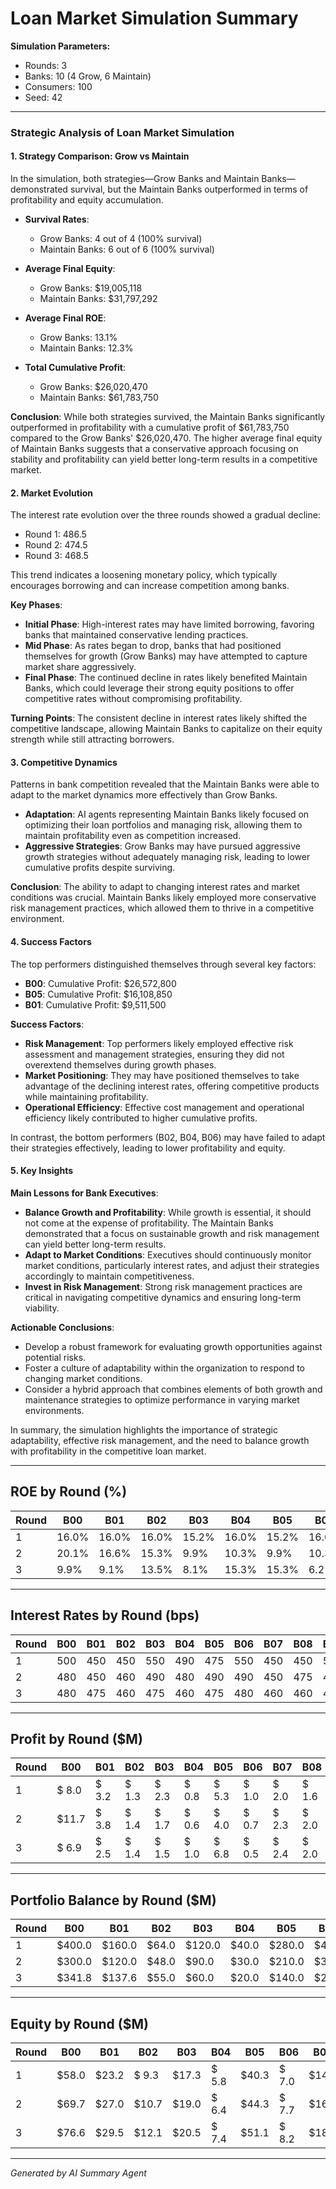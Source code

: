 # Loan Market Simulation Summary

**Simulation Parameters:**
- Rounds: 3
- Banks: 10 (4 Grow, 6 Maintain)
- Consumers: 100
- Seed: 42

---

### Strategic Analysis of Loan Market Simulation

#### 1. Strategy Comparison: Grow vs Maintain

In the simulation, both strategies—Grow Banks and Maintain Banks—demonstrated survival, but the Maintain Banks outperformed in terms of profitability and equity accumulation. 

- **Survival Rates**: 
  - Grow Banks: 4 out of 4 (100% survival)
  - Maintain Banks: 6 out of 6 (100% survival)

- **Average Final Equity**: 
  - Grow Banks: $19,005,118 
  - Maintain Banks: $31,797,292 

- **Average Final ROE**: 
  - Grow Banks: 13.1%
  - Maintain Banks: 12.3%

- **Total Cumulative Profit**: 
  - Grow Banks: $26,020,470 
  - Maintain Banks: $61,783,750 

**Conclusion**: While both strategies survived, the Maintain Banks significantly outperformed in profitability with a cumulative profit of $61,783,750 compared to the Grow Banks' $26,020,470. The higher average final equity of Maintain Banks suggests that a conservative approach focusing on stability and profitability can yield better long-term results in a competitive market.

#### 2. Market Evolution

The interest rate evolution over the three rounds showed a gradual decline: 
- Round 1: 486.5
- Round 2: 474.5
- Round 3: 468.5

This trend indicates a loosening monetary policy, which typically encourages borrowing and can increase competition among banks. 

**Key Phases**:
- **Initial Phase**: High-interest rates may have limited borrowing, favoring banks that maintained conservative lending practices.
- **Mid Phase**: As rates began to drop, banks that had positioned themselves for growth (Grow Banks) may have attempted to capture market share aggressively.
- **Final Phase**: The continued decline in rates likely benefited Maintain Banks, which could leverage their strong equity positions to offer competitive rates without compromising profitability.

**Turning Points**: The consistent decline in interest rates likely shifted the competitive landscape, allowing Maintain Banks to capitalize on their equity strength while still attracting borrowers.

#### 3. Competitive Dynamics

Patterns in bank competition revealed that the Maintain Banks were able to adapt to the market dynamics more effectively than Grow Banks. 

- **Adaptation**: AI agents representing Maintain Banks likely focused on optimizing their loan portfolios and managing risk, allowing them to maintain profitability even as competition increased.
- **Aggressive Strategies**: Grow Banks may have pursued aggressive growth strategies without adequately managing risk, leading to lower cumulative profits despite surviving.

**Conclusion**: The ability to adapt to changing interest rates and market conditions was crucial. Maintain Banks likely employed more conservative risk management practices, which allowed them to thrive in a competitive environment.

#### 4. Success Factors

The top performers distinguished themselves through several key factors:

- **B00**: Cumulative Profit: $26,572,800
- **B05**: Cumulative Profit: $16,108,850
- **B01**: Cumulative Profit: $9,511,500

**Success Factors**:
- **Risk Management**: Top performers likely employed effective risk assessment and management strategies, ensuring they did not overextend themselves during growth phases.
- **Market Positioning**: They may have positioned themselves to take advantage of the declining interest rates, offering competitive products while maintaining profitability.
- **Operational Efficiency**: Effective cost management and operational efficiency likely contributed to higher cumulative profits.

In contrast, the bottom performers (B02, B04, B06) may have failed to adapt their strategies effectively, leading to lower profitability and equity.

#### 5. Key Insights

**Main Lessons for Bank Executives**:
- **Balance Growth and Profitability**: While growth is essential, it should not come at the expense of profitability. The Maintain Banks demonstrated that a focus on sustainable growth and risk management can yield better long-term results.
- **Adapt to Market Conditions**: Executives should continuously monitor market conditions, particularly interest rates, and adjust their strategies accordingly to maintain competitiveness.
- **Invest in Risk Management**: Strong risk management practices are critical in navigating competitive dynamics and ensuring long-term viability.

**Actionable Conclusions**:
- Develop a robust framework for evaluating growth opportunities against potential risks.
- Foster a culture of adaptability within the organization to respond to changing market conditions.
- Consider a hybrid approach that combines elements of both growth and maintenance strategies to optimize performance in varying market environments. 

In summary, the simulation highlights the importance of strategic adaptability, effective risk management, and the need to balance growth with profitability in the competitive loan market.

---

## ROE by Round (%)

| Round | B00 | B01 | B02 | B03 | B04 | B05 | B06 | B07 | B08 | B09 |
|-------|------|------|------|------|------|------|------|------|------|------|
|     1 | 16.0% | 16.0% | 16.0% | 15.2% | 16.0% | 15.2% | 16.0% | 16.8% | 16.0% | 15.2% |
|     2 | 20.1% | 16.6% | 15.3% | 9.9% | 10.3% | 9.9% | 10.3% | 16.3% | 17.5% | 9.9% |
|     3 | 9.9% | 9.1% | 13.5% | 8.1% | 15.3% | 15.3% | 6.2% | 14.8% | 14.8% | 18.6% |

---

## Interest Rates by Round (bps)

| Round | B00 | B01 | B02 | B03 | B04 | B05 | B06 | B07 | B08 | B09 |
|-------|------|------|------|------|------|------|------|------|------|------|
|     1 | 500 | 450 | 450 | 550 | 490 | 475 | 550 | 450 | 450 | 500 |
|     2 | 480 | 450 | 460 | 490 | 480 | 490 | 490 | 450 | 475 | 480 |
|     3 | 480 | 475 | 460 | 475 | 460 | 475 | 480 | 460 | 460 | 460 |

---

## Profit by Round ($M)

| Round | B00 | B01 | B02 | B03 | B04 | B05 | B06 | B07 | B08 | B09 |
|-------|------|------|------|------|------|------|------|------|------|------|
|     1 | $ 8.0 | $ 3.2 | $ 1.3 | $ 2.3 | $ 0.8 | $ 5.3 | $ 1.0 | $ 2.0 | $ 1.6 | $ 2.7 |
|     2 | $11.7 | $ 3.8 | $ 1.4 | $ 1.7 | $ 0.6 | $ 4.0 | $ 0.7 | $ 2.3 | $ 2.0 | $ 2.1 |
|     3 | $ 6.9 | $ 2.5 | $ 1.4 | $ 1.5 | $ 1.0 | $ 6.8 | $ 0.5 | $ 2.4 | $ 2.0 | $ 4.2 |

---

## Portfolio Balance by Round ($M)

| Round | B00 | B01 | B02 | B03 | B04 | B05 | B06 | B07 | B08 | B09 |
|-------|------|------|------|------|------|------|------|------|------|------|
|     1 | $400.0 | $160.0 | $64.0 | $120.0 | $40.0 | $280.0 | $48.0 | $96.0 | $80.0 | $144.0 |
|     2 | $300.0 | $120.0 | $48.0 | $90.0 | $30.0 | $210.0 | $36.0 | $72.0 | $60.0 | $108.0 |
|     3 | $341.8 | $137.6 | $55.0 | $60.0 | $20.0 | $140.0 | $24.0 | $83.3 | $68.7 | $72.0 |

---

## Equity by Round ($M)

| Round | B00 | B01 | B02 | B03 | B04 | B05 | B06 | B07 | B08 | B09 |
|-------|------|------|------|------|------|------|------|------|------|------|
|     1 | $58.0 | $23.2 | $ 9.3 | $17.3 | $ 5.8 | $40.3 | $ 7.0 | $14.0 | $11.6 | $20.7 |
|     2 | $69.7 | $27.0 | $10.7 | $19.0 | $ 6.4 | $44.3 | $ 7.7 | $16.3 | $13.6 | $22.8 |
|     3 | $76.6 | $29.5 | $12.1 | $20.5 | $ 7.4 | $51.1 | $ 8.2 | $18.7 | $15.6 | $27.0 |

---

*Generated by AI Summary Agent*
